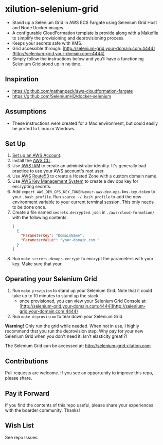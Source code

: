 # xilution-selenium-grid

* Stand up a Selenium Grid in AWS ECS Fargate using Selenium Grid Host and Node Docker images.
* A configurable CloudFormation template is provide along with a Makefile to simplify the provisioning and deprovisioning process.
* Keeps your secrets safe with KMS.
* Grid accessible through: [http://selenium-grid.your-domain.com:4444](http://selenium-grid.your-domain.com:4444)
* Simply follow the instructions below and you'll have a functioning Selenium Grid stood up in no time.

## Inspiration

* https://github.com/nathanpeck/aws-cloudformation-fargate
* https://github.com/SeleniumHQ/docker-selenium

## Assumptions

* These instructions were created for a Mac environment, but could easily be ported to Linux or Windows.

## Set Up

1. [Set up an AWS Account](https://aws.amazon.com/).
1. Install the [AWS CLI](https://aws.amazon.com/cli).
1. Use [AWS IAM](https://docs.aws.amazon.com/IAM/latest/UserGuide/introduction.html) to create an administrator identity. It's generally bad practice to use your AWS account's root user. 
1. Use [AWS Route53](https://docs.aws.amazon.com/Route53/latest/DeveloperGuide/Welcome.html) to create a Hosted Zone with a custom domain name.
1. Use [AWS Key Management System](https://docs.aws.amazon.com/kms/latest/developerguide/overview.html) to create a dev ops key for encrypting secrets.
1. Add `export AWS_DEV_OPS_KEY_TOKEN=your-aws-dev-ops-kms-key-token` to your `.bash_profile`. Run `source ~/.bash_profile` to add the new environment variable to your current terminal session. This only needs to be done once.
1. Create a file named `secrets.decrypted.json` in `./aws/cloud-formation/` with the following contents.
	``` json
	[
	  {
		"ParameterKey": "DomainName",
		"ParameterValue": "your-domain.com."
	  }
	]
	```
1. Run `make secrets-devops-encrypt` to encrypt the parameters with your key. Make sure that your 

## Operating your Selenium Grid

1. Run `make provision` to stand up your Selenium Grid. Note that it could take up to 10 minutes to stand up the stack.
	* once provisioned, you can view your Selenium Grid Console at: [http://selenium-grid.your-domain.com:4444](http://selenium-grid.your-domain.com:4444)
1. Run `make deprovision` to tear down your Selenium Grid.

**Warning!** Only run the grid while needed. When not in use, I highly recommend that you run the deprovision step. 
Why pay for your new Selenium Grid when you don't need it. Isn't elasticity great!?!

The Selenium Grid can be accessed at: http://selenium-grid.xilution.com

## Contributions

Pull requests are welcome. If you see an opportunity to improve this repo, please share.

## Pay it Forward

If you find the contents of this repo useful, please share your experiences with the boarder community. Thanks!

## Wish List

See repo Issues.
